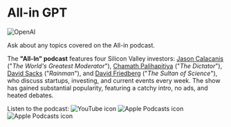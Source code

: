 # All-in GPT

![OpenAI](https://a11ybadges.com/badge?logo=openai)


Ask about any topics covered on the All-in podcast.

The **"All-In" podcast** features four Silicon Valley investors: [Jason Calacanis](https://twitter.com/Jason) ("_The World's Greatest Moderator_"), 
[Chamath Palihapitiya](https://twitter.com/chamath) ("_The Dictator_"), [David Sacks](https://twitter.com/DavidSacks) ("_Rainman_"), and 
[David Friedberg]([https://twitter.com/friedberg) ("_The Sultan of Science_"), who discuss startups, investing, and current events every week.
The show has gained substantial popularity, featuring a catchy intro, no ads, and heated debates.

<div>
    <p style="margin: 0;">Listen to the podcast:    
        <a href="https://www.youtube.com/playlist?list=PLn5MTSAqaf8peDZQ57QkJBzewJU1aUokl" style="text-decoration: none;">
            <img style="display: inline; align-items: center;" src="https://cdn-icons-png.flaticon.com/16/1384/1384060.png" alt="YouTube icon" style="height: 16px; margin-right: 8px;">
        </a>
        <a href="https://podcasts.apple.com/us/podcast/all-in-with-chamath-jason-sacks-friedberg/id1502871393" style="text-decoration: none;">
            <img style="display: inline; align-items: center;" src="https://cdn-icons-png.flaticon.com/16/831/831299.png" alt="Apple Podcasts icon" style="height: 16px; margin-right: 8px;">
        </a>
        <a href="https://open.spotify.com/show/2IqXAVFR4e0Bmyjsdc8QzF" style="text-decoration: none;">
            <img style="display: inline; align-items: center;" src="https://cdn-icons-png.flaticon.com/16/174/174872.png" alt="Apple Podcasts icon" style="height: 16px; margin-right: 8px;">
        </a>        
    </p>
</div>
